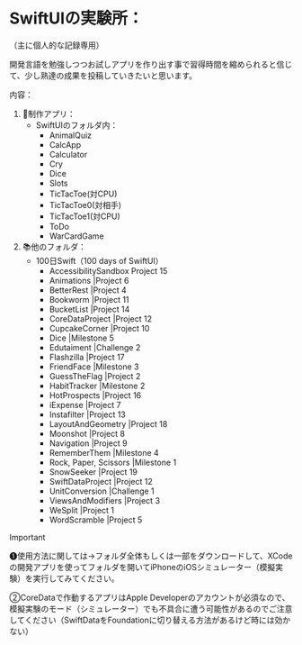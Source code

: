 # SwiftUIの実験所：
（主に個人的な記録専用）

開発言語を勉強しつつお試しアプリを作り出す事で習得時間を縮められると信じて、少し熟達の成果を投稿していきたいと思います。

内容：
1. 📖制作アプリ：
     - SwiftUIのフォルダ内：
       - AnimalQuiz
       - CalcApp
       - Calculator
       - Cry
       - Dice
       - Slots
       - TicTacToe(対CPU)
       - TicTacToe0(対相手)
       - TicTacToe1(対CPU)
       - ToDo
       - WarCardGame
2. 📚他のフォルダ：
     - 100日Swift（100 days of SwiftUI）
       - AccessibilitySandbox Project 15
       - Animations |Project 6
       - BetterRest |Project 4
       - Bookworm |Project 11
       - BucketList |Project 14
       - CoreDataProject |Project 12
       - CupcakeCorner |Project 10
       - Dice |Milestone 5
       - Edutaiment |Challenge 2
       - Flashzilla |Project 17
       - FriendFace |Milestone 3
       - GuessTheFlag |Project 2
       - HabitTracker |Milestone 2
       - HotProspects |Project 16
       - iExpense |Project 7
       - Instafilter |Project 13
       - LayoutAndGeometry |Project 18
       - Moonshot |Project 8
       - Navigation |Project 9
       - RememberThem |Milestone 4
       - Rock, Paper, Scissors |Milestone 1
       - SnowSeeker |Project 19
       - SwiftDataProject |Project 12
       - UnitConversion |Challenge 1
       - ViewsAndModifiers |Project 3
       - WeSplit |Project 1
       - WordScramble |Project 5

> [!IMPORTANT]
> ❶使用方法に関しては→フォルダ全体もしくは一部をダウンロードして、XCodeの開発アプリを使ってフォルダを開いてiPhoneのiOSシミュレーター（模擬実験）を実行してみてください。
> 
> ②CoreDataで作動するアプリはApple Developerのアカウントが必須なので、模擬実験のモード（シミュレーター）でも不具合に遭う可能性があるのでご注意してください（SwiftDataをFoundationに切り替える方法があるけど時には効かない）
